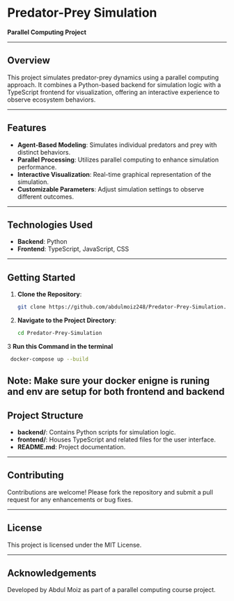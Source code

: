 # Predator-Prey Simulation

**Parallel Computing Project**

---

## Overview

This project simulates predator-prey dynamics using a parallel computing approach. It combines a Python-based backend for simulation logic with a TypeScript frontend for visualization, offering an interactive experience to observe ecosystem behaviors.

---

## Features

* **Agent-Based Modeling**: Simulates individual predators and prey with distinct behaviors.
* **Parallel Processing**: Utilizes parallel computing to enhance simulation performance.
* **Interactive Visualization**: Real-time graphical representation of the simulation.
* **Customizable Parameters**: Adjust simulation settings to observe different outcomes.

---

## Technologies Used

* **Backend**: Python
* **Frontend**: TypeScript, JavaScript, CSS

---

## Getting Started

1. **Clone the Repository**:

   ```bash
   git clone https://github.com/abdulmoiz248/Predator-Prey-Simulation.git
   ```

2. **Navigate to the Project Directory**:

   ```bash
   cd Predator-Prey-Simulation
   ```
3 **Run this Command in the terminal**
   ```bash
    docker-compose up --build
   ```
   
**Note**: Make sure your docker enigne is runing and env are setup for both frontend and backend
---

## Project Structure

* **backend/**: Contains Python scripts for simulation logic.
* **frontend/**: Houses TypeScript and related files for the user interface.
* **README.md**: Project documentation.


---

## Contributing

Contributions are welcome! Please fork the repository and submit a pull request for any enhancements or bug fixes.

---

## License

This project is licensed under the MIT License.

---

## Acknowledgements

Developed by Abdul Moiz as part of a parallel computing course project.


